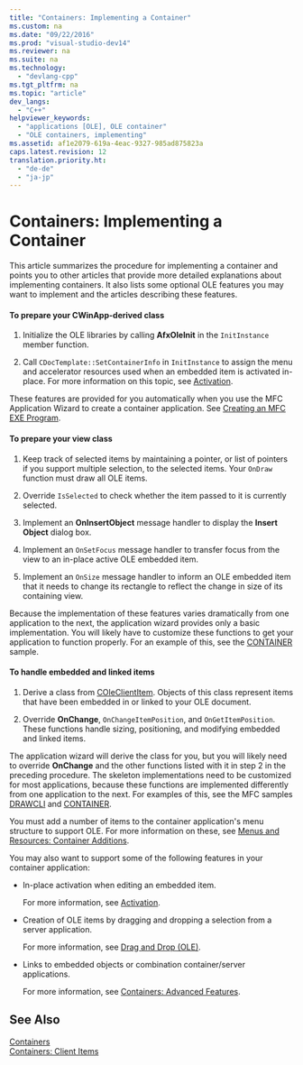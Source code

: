 ```yaml
---
title: "Containers: Implementing a Container"
ms.custom: na
ms.date: "09/22/2016"
ms.prod: "visual-studio-dev14"
ms.reviewer: na
ms.suite: na
ms.technology: 
  - "devlang-cpp"
ms.tgt_pltfrm: na
ms.topic: "article"
dev_langs: 
  - "C++"
helpviewer_keywords: 
  - "applications [OLE], OLE container"
  - "OLE containers, implementing"
ms.assetid: af1e2079-619a-4eac-9327-985ad875823a
caps.latest.revision: 12
translation.priority.ht: 
  - "de-de"
  - "ja-jp"
---
```

# Containers: Implementing a Container
This article summarizes the procedure for implementing a container and points you to other articles that provide more detailed explanations about implementing containers. It also lists some optional OLE features you may want to implement and the articles describing these features.  
  
#### To prepare your CWinApp-derived class  
  
1.  Initialize the OLE libraries by calling **AfxOleInit** in the `InitInstance` member function.  
  
2.  Call `CDocTemplate::SetContainerInfo` in `InitInstance` to assign the menu and accelerator resources used when an embedded item is activated in-place. For more information on this topic, see [Activation](../VS_csharp/activation--c---.md).  
  
 These features are provided for you automatically when you use the MFC Application Wizard to create a container application. See [Creating an MFC EXE Program](../VS_csharp/mfc-application-wizard.md).  
  
#### To prepare your view class  
  
1.  Keep track of selected items by maintaining a pointer, or list of pointers if you support multiple selection, to the selected items. Your `OnDraw` function must draw all OLE items.  
  
2.  Override `IsSelected` to check whether the item passed to it is currently selected.  
  
3.  Implement an **OnInsertObject** message handler to display the **Insert Object** dialog box.  
  
4.  Implement an `OnSetFocus` message handler to transfer focus from the view to an in-place active OLE embedded item.  
  
5.  Implement an `OnSize` message handler to inform an OLE embedded item that it needs to change its rectangle to reflect the change in size of its containing view.  
  
 Because the implementation of these features varies dramatically from one application to the next, the application wizard provides only a basic implementation. You will likely have to customize these functions to get your application to function properly. For an example of this, see the [CONTAINER](../VS_csharp/visual-c---samples.md) sample.  
  
#### To handle embedded and linked items  
  
1.  Derive a class from [COleClientItem](../VS_csharp/coleclientitem-class.md). Objects of this class represent items that have been embedded in or linked to your OLE document.  
  
2.  Override **OnChange**, `OnChangeItemPosition`, and `OnGetItemPosition`. These functions handle sizing, positioning, and modifying embedded and linked items.  
  
 The application wizard will derive the class for you, but you will likely need to override **OnChange** and the other functions listed with it in step 2 in the preceding procedure. The skeleton implementations need to be customized for most applications, because these functions are implemented differently from one application to the next. For examples of this, see the MFC samples [DRAWCLI](../VS_csharp/visual-c---samples.md) and [CONTAINER](../VS_csharp/visual-c---samples.md).  
  
 You must add a number of items to the container application's menu structure to support OLE. For more information on these, see [Menus and Resources: Container Additions](../VS_csharp/menus-and-resources--container-additions.md).  
  
 You may also want to support some of the following features in your container application:  
  
-   In-place activation when editing an embedded item.  
  
     For more information, see [Activation](../VS_csharp/activation--c---.md).  
  
-   Creation of OLE items by dragging and dropping a selection from a server application.  
  
     For more information, see [Drag and Drop (OLE)](../VS_csharp/drag-and-drop--ole-.md).  
  
-   Links to embedded objects or combination container/server applications.  
  
     For more information, see [Containers: Advanced Features](../VS_csharp/containers--advanced-features.md).  
  
## See Also  
 [Containers](../VS_csharp/containers.md)   
 [Containers: Client Items](../VS_csharp/containers--client-items.md)